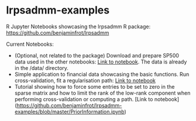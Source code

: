 # lrpsadmm-examples
R Jupyter Notebooks showcasing the lrpsadmm R package: https://github.com/benjaminfrot/lrpsadmm 

Current Notebooks:
  - (Optional, not related to the package) Download and prepare SP500 data used in the other notebooks: [Link to notebook](https://github.com/benjaminfrot/lrpsadmm-examples/blob/master/FetchingSP500Data.ipynb). The data is already in the /data/ directory.
  - Simple application to financial data showcasing the basic functions. Run cross-validation, fit a regularisation path: [Link to notebook](https://github.com/benjaminfrot/lrpsadmm-examples/blob/master/sp500_example.ipynb)
  - Tutorial showing how to force some entries to be set to zero in the sparse matrix and how to limit the rank of the low-rank component when performing cross-validation or computing a path. [Link to notebook] (https://github.com/benjaminfrot/lrpsadmm-examples/blob/master/PriorInformation.ipynb) 

